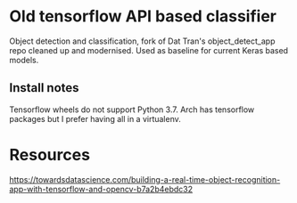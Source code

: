 # Old tensorflow API based classifier 

Object detection and classification, fork of Dat Tran's object_detect_app repo cleaned up and modernised.
Used as baseline for current Keras based models.


## Install notes

Tensorflow wheels do not support Python 3.7. Arch has tensorflow packages but I
prefer having all in a virtualenv.

# Resources
https://towardsdatascience.com/building-a-real-time-object-recognition-app-with-tensorflow-and-opencv-b7a2b4ebdc32


